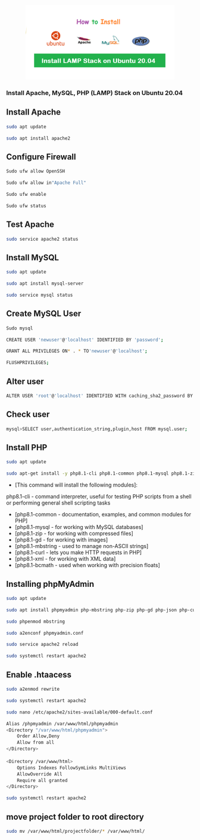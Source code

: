 <p align="center"><a href="https://github.com/tuhinsorker/ubuntu-commandline" target="_blank"><img src="lamp.png" width="400"></a></p>

### Install Apache, MySQL, PHP (LAMP) Stack on Ubuntu 20.04

## Install Apache

```bash 
sudo apt update 
```
```bash 
sudo apt install apache2
```
## Configure Firewall

```bash 
Sudo ufw allow OpenSSH
```
```bash 
Sudo ufw allow in"Apache Full"
```
```bash 
Sudo ufw enable
```
```bash 
Sudo ufw status
```

## Test Apache

```bash 
sudo service apache2 status
```
## Install MySQL

```bash 
sudo apt update
```
```bash 
sudo apt install mysql-server
```
```bash 
sudo service mysql status
```
## Create MySQL User

```bash 
Sudo mysql
```
```bash 
CREATE USER 'newuser'@'localhost' IDENTIFIED BY 'password';
```
```bash 
GRANT ALL PRIVILEGES ON* . * TO'newuser'@'localhost';
```
```bash 
FLUSHPRIVILEGES;
```
## Alter user

```bash 
ALTER USER 'root'@'localhost' IDENTIFIED WITH caching_sha2_password BY 'password';
```
## Check user

```bash 
mysql>SELECT user,authentication_string,plugin,host FROM mysql.user;
```

## Install PHP

```bash 
sudo apt update
```
```bash
sudo apt-get install -y php8.1-cli php8.1-common php8.1-mysql php8.1-zip php8.1-gd php8.1-mbstring php8.1-curl php8.1-xml php8.1-bcmath
```
- [This command will install the following modules]:

php8.1-cli - command interpreter, useful for testing PHP scripts from a shell or performing general shell scripting tasks

- [php8.1-common - documentation, examples, and common modules for PHP]
- [php8.1-mysql - for working with MySQL databases]
- [php8.1-zip - for working with compressed files]
- [php8.1-gd - for working with images]
- [php8.1-mbstring - used to manage non-ASCII strings]
- [php8.1-curl - lets you make HTTP requests in PHP]
- [php8.1-xml - for working with XML data]
- [php8.1-bcmath - used when working with precision floats]


## Installing phpMyAdmin

```bash
sudo apt update 
```

```bash
sudo apt install phpmyadmin php-mbstring php-zip php-gd php-json php-curl
```
```bash
sudo phpenmod mbstring
```
```bash
sudo a2enconf phpmyadmin.conf
```
```bash
sudo service apache2 reload
```
```bash
sudo systemctl restart apache2
```

## Enable .htaacess

```bash
sudo a2enmod rewrite
```
```bash
sudo systemctl restart apache2
```
```bash
sudo nano /etc/apache2/sites-available/000-default.conf
```
```bash
Alias /phpmyadmin /var/www/html/phpmyadmin
<Directory "/var/www/html/phpmyadmin">
    Order Allow,Deny
    Allow from all
</Directory>

<Directory /var/www/html>
    Options Indexes FollowSymLinks MultiViews
    AllowOverride All
    Require all granted
</Directory>
```
```bash
sudo systemctl restart apache2
```
## move project folder to root directory
```bash
sudo mv /var/www/html/projectfolder/* /var/www/html/
```
